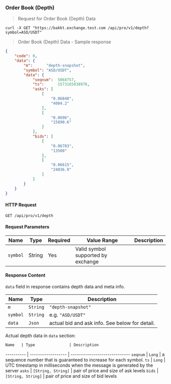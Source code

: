 ### Order Book (Depth)

> Request for Order Book (Depth) Data

```
curl -X GET "https://bakkt.exchange.test.com /api/pro/v1/depth?symbol=ASD/USDT"
```

> Order Book (Depth) Data - Sample response 

```json
{
    "code": 0,
    "data": {
        "m":      "depth-snapshot",
        "symbol": "ASD/USDT",
        "data": {
            "seqnum":  5068757,
            "ts":      1573165838976,
            "asks": [
                [
                    "0.06848",
                    "4084.2"
                ],
                [
                    "0.0696",
                    "15890.6"
                ]
            ],
            "bids": [
                [
                    "0.06703",
                    "13500"
                ],
                [
                    "0.06615",
                    "24036.9"
                ]
            ]
        }
    }
}
```

#### HTTP Request

`GET /api/pro/v1/depth`

#### Request Parameters

   Name    | Type    | Required | Value Range                         | Description
---------- | ------- | -------- | ----------------------------------- |---------------
 `symbol`  | String  | Yes      |  Valid symbol supported by exchange | 

#### Response Content

`data` field in response contains depth data and meta info.

   Name    | Type               | Description 
---------- | ------------------ | -----------------------------
 `m`       | `String`           | `"depth-snapshot"`
 `symbol`  | `String`           | e.g. `"ASD/USDT"`
 `data`    | `Json`             | actual bid and ask info. See below for detail.

Actual depth data in `data` section:

    Name   | Type               | Description 
---------- | ------------------ | -----------------------------
 `seqnum`  | `Long`             | a sequence number that is guaranteed to increase for each symbol. 
 `ts`      | `Long`             | UTC timestamp in milliseconds when the message is generated by the server
 `asks`    | `[String, String]` | pair of price and size of ask levels
 `bids`    | `[String, String]` | pair of price and size of bid levels
